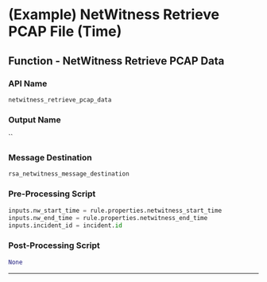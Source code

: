 <!--
    DO NOT MANUALLY EDIT THIS FILE
    THIS FILE IS AUTOMATICALLY GENERATED WITH resilient-sdk codegen
    Generated with resilient-sdk v51.0.1.1.824
-->

# (Example) NetWitness Retrieve PCAP File (Time)

## Function - NetWitness Retrieve PCAP Data

### API Name
`netwitness_retrieve_pcap_data`

### Output Name
``

### Message Destination
`rsa_netwitness_message_destination`

### Pre-Processing Script
```python
inputs.nw_start_time = rule.properties.netwitness_start_time
inputs.nw_end_time = rule.properties.netwitness_end_time
inputs.incident_id = incident.id
```

### Post-Processing Script
```python
None
```

---

